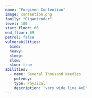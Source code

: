 ```yaml
---
name: "Forgiven Contention"
image: contention.png
family: "Gigantender"
level: 100
start_floor: 66
end_floor: 69
patrol: false
vulnerabilities:
  bind: 
  heavy: 
  sleep: 
  slow: 
  stun: true
abilities:
  - name: Several Thousand Needles
    potency: 
    type: Physical
    description: 'very wide line AoE'
---
```

